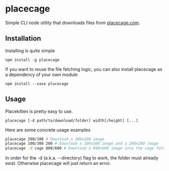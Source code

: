 placecage
===========

Simple CLI node utility that downloads files from [placecage.com](http://placecage.com).

Installation
------------

Installing is quite simple

```
npm install -g placecage
```

If you want to reuse the file fetching logic, you can also install placecage as a dependency of your own module

```
npm install --save placecage
```

Usage
-----

Placekitten is pretty easy to use.

```
placecage [-d path/to/download/folder] width[/height] [...]
```

Here are some concrete usage examples

```bash
placecage 200/100 # Download a 200x100 image
placecage 100/300 200 # Download a 100x300 image and a 200x200 image
placecage -d cage 800/600 # Download a 800x600 image into the cage folder
```

In order for the -d (a.k.a. --directory) flag to work, the folder must already exist.
Otherwise placecage will just return an error.
